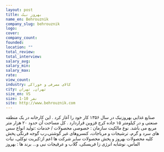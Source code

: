 ```yaml
---
layout: post
title: بهروز نیک
name_en: Behrouznik
company_slug: behrouznik
logo: 
cover: 
company_count:
founded:
location: ""
total_review: 
total_interview: 
salary_avg: 
salary_min: 
salary_max: 
rate: 
view_count: 
industry: کالای مصرفی و خوراکی
city: تهران, تهران
size_en: VS
size: 1-10 نفر
site: http://www.behrouznik.com
---
```


صنایع غذایی بهروزنیک در سال ۱۳۵۶ کار خود را آغاز کرد . این کارخانه در یک منطقه صنعتی و در کیلومتر ۱۵ جاده کرج قزوین قراردارد . کل مساحت آن حدود ۲۰ هزار متر مربع می باشد. نوع مالکیت سازمان : خصوصی محصولات / خدمات :تولید انواع سس های سرد و گرم، ترشیجات و مرباجات، کنسروهای غیر گوشتی،رب گوجه فرنگی پخش کلیه محصولات بهروز و پخش محصولات سایر شرکت ها اعم از:کبریت توکلی، نبات الماس، نوشابه انرژی زا فریسکی، گلاب و عرقیجات نبی و... برند ها : بهروز
